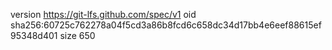 version https://git-lfs.github.com/spec/v1
oid sha256:60725c762278a04f5cd3a86b8fcd6c658dc34d17bb4e6eef88615ef95348d401
size 650
